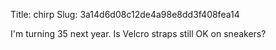 Title: chirp
Slug: 3a14d6d08c12de4a98e8dd3f408fea14

I'm turning 35 next year. Is Velcro straps still OK on sneakers?
